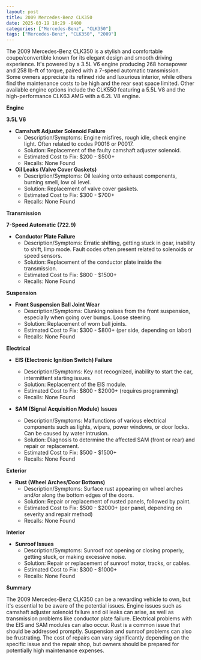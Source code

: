 ```yaml
---
layout: post
title: 2009 Mercedes-Benz CLK350
date: 2025-03-19 10:29 -0400
categories: ["Mercedes-Benz", "CLK350"]
tags: ["Mercedes-Benz", "CLK350", "2009"]
---
```

The 2009 Mercedes-Benz CLK350 is a stylish and comfortable coupe/convertible known for its elegant design and smooth driving experience. It's powered by a 3.5L V6 engine producing 268 horsepower and 258 lb-ft of torque, paired with a 7-speed automatic transmission. Some owners appreciate its refined ride and luxurious interior, while others find the maintenance costs to be high and the rear seat space limited. Other available engine options include the CLK550 featuring a 5.5L V8 and the high-performance CLK63 AMG with a 6.2L V8 engine.

**Engine**

**3.5L V6**
* **Camshaft Adjuster Solenoid Failure**
    * Description/Symptoms: Engine misfires, rough idle, check engine light. Often related to codes P0016 or P0017.
    * Solution: Replacement of the faulty camshaft adjuster solenoid.
    * Estimated Cost to Fix: $200 - $500+
    * Recalls: None Found
* **Oil Leaks (Valve Cover Gaskets)**
    * Description/Symptoms: Oil leaking onto exhaust components, burning smell, low oil level.
    * Solution: Replacement of valve cover gaskets.
    * Estimated Cost to Fix: $300 - $700+
    * Recalls: None Found

**Transmission**

**7-Speed Automatic (722.9)**

* **Conductor Plate Failure**
    * Description/Symptoms: Erratic shifting, getting stuck in gear, inability to shift, limp mode. Fault codes often present related to solenoids or speed sensors.
    * Solution: Replacement of the conductor plate inside the transmission.
    * Estimated Cost to Fix: $800 - $1500+
    * Recalls: None Found

**Suspension**

* **Front Suspension Ball Joint Wear**
    * Description/Symptoms: Clunking noises from the front suspension, especially when going over bumps. Loose steering.
    * Solution: Replacement of worn ball joints.
    * Estimated Cost to Fix: $300 - $800+ (per side, depending on labor)
    * Recalls: None Found

**Electrical**

* **EIS (Electronic Ignition Switch) Failure**
    * Description/Symptoms: Key not recognized, inability to start the car, intermittent starting issues.
    * Solution: Replacement of the EIS module.
    * Estimated Cost to Fix: $800 - $2000+ (requires programming)
    * Recalls: None Found

* **SAM (Signal Acquisition Module) Issues**
    * Description/Symptoms: Malfunctions of various electrical components such as lights, wipers, power windows, or door locks. Can be caused by water intrusion.
    * Solution: Diagnosis to determine the affected SAM (front or rear) and repair or replacement.
    * Estimated Cost to Fix: $500 - $1500+
    * Recalls: None Found

**Exterior**

* **Rust (Wheel Arches/Door Bottoms)**
    * Description/Symptoms: Surface rust appearing on wheel arches and/or along the bottom edges of the doors.
    * Solution: Repair or replacement of rusted panels, followed by paint.
    * Estimated Cost to Fix: $500 - $2000+ (per panel, depending on severity and repair method)
    * Recalls: None Found

**Interior**

* **Sunroof Issues**
    * Description/Symptoms: Sunroof not opening or closing properly, getting stuck, or making excessive noise.
    * Solution: Repair or replacement of sunroof motor, tracks, or cables.
    * Estimated Cost to Fix: $300 - $1000+
    * Recalls: None Found

**Summary**

The 2009 Mercedes-Benz CLK350 can be a rewarding vehicle to own, but it's essential to be aware of the potential issues. Engine issues such as camshaft adjuster solenoid failure and oil leaks can arise, as well as transmission problems like conductor plate failure. Electrical problems with the EIS and SAM modules can also occur. Rust is a common issue that should be addressed promptly. Suspension and sunroof problems can also be frustrating. The cost of repairs can vary significantly depending on the specific issue and the repair shop, but owners should be prepared for potentially high maintenance expenses.


